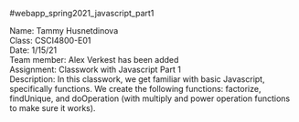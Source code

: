 #webapp_spring2021_javascript_part1

Name: Tammy Husnetdinova <br>
Class: CSCI4800-E01 <br>
Date: 1/15/21 <br>
Team member: Alex Verkest has been added <br>
Assignment: Classwork with Javascript Part 1 <br>
Description: In this classwork, we get familiar with basic Javascript, specifically functions. We create the following functions: factorize, findUnique, and doOperation (with multiply and power operation functions to make sure it works). <br>
